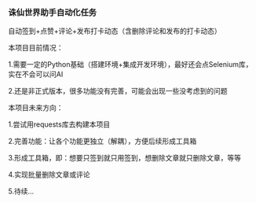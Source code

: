 ### 诛仙世界助手自动化任务
自动签到+点赞+评论+发布打卡动态（含删除评论和发布的打卡动态）

本项目目前情况：

1.需要一定的Python基础（搭建环境+集成开发环境），最好还会点Selenium库，实在不会可以问AI

2.还是非正式版本，很多功能没有完善，可能会出现一些没考虑到的问题

本项目未来方向：

1.尝试用requests库去构建本项目

2.完善功能：让各个功能更独立（解耦），方便后续形成工具箱

3.形成工具箱，即：想要只签到就只用签到，想删除文章就只删除文章，等等

4.实现批量删除文章或评论

5.待续...